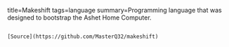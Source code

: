 title=Makeshift
tags=language
summary=Programming language that was designed to bootstrap the Ashet Home Computer.
~~~~~~

[Source](https://github.com/MasterQ32/makeshift)


